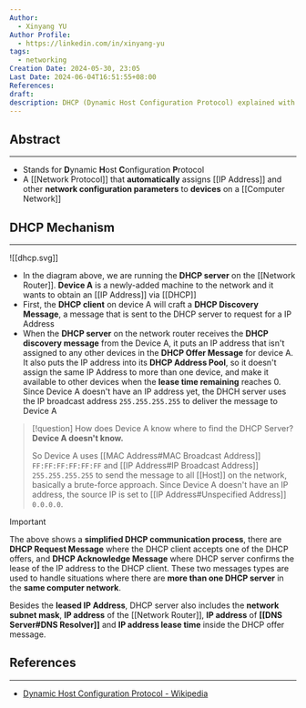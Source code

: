 ```yaml
---
Author:
  - Xinyang YU
Author Profile:
  - https://linkedin.com/in/xinyang-yu
tags:
  - networking
Creation Date: 2024-05-30, 23:05
Last Date: 2024-06-04T16:51:55+08:00
References: 
draft: 
description: DHCP (Dynamic Host Configuration Protocol) explained with visuals
---
```

## Abstract
---
- Stands for **D**ynamic **H**ost **C**onfiguration **P**rotocol
- A [[Network Protocol]] that **automatically** assigns [[IP Address]] and other **network configuration parameters** to **devices** on a [[Computer Network]]

## DHCP Mechanism 
---

![[dhcp.svg]]

- In the diagram above, we are running the **DHCP server** on the [[Network Router]]. **Device A** is a newly-added machine to the network and it wants to obtain an [[IP Address]] via [[DHCP]]
- First, the **DHCP client** on device A will craft a **DHCP Discovery Message**, a message that is sent to the DHCP server to request for a IP Address
- When the **DHCP server** on the network router receives the **DHCP discovery message** from the Device A, it puts an IP address that isn't assigned to any other devices in the **DHCP Offer Message** for device A. It also puts the IP address into its **DHCP Address Pool**, so it doesn't assign the same IP Address to more than one device, and make it available to other devices when the **lease time remaining** reaches $0$. Since Device A doesn't have an IP address yet, the DHCH server uses the IP broadcast address `255.255.255.255` to deliver the message to Device A

>[!question] How does Device A know where to find the DHCP Server?
> **Device A doesn't know.**
> 
> So Device A uses [[MAC Address#MAC Broadcast Address]] `FF:FF:FF:FF:FF:FF` and [[IP Address#IP Broadcast Address]] `255.255.255.255` to send the message to all [[Host]] on the network, basically a brute-force approach. Since Device A doesn't have an IP address, the source IP is set to [[IP Address#Unspecified Address]] `0.0.0.0`.

>[!important]
> The above shows a **simplified DHCP communication process**, there are **DHCP Request Message** where the DHCP client accepts one of the DHCP offers, and **DHCP Acknowledge Message** where DHCP server confirms the lease of the IP address to the DHCP client. These two messages types are used to handle situations where there are **more than one DHCP server** in the **same computer network**. 
> 
> Besides the **leased IP Address**, DHCP server also includes the **network subnet mask**, **IP address** of the [[Network Router]], **IP address** of **[[DNS Server#DNS Resolver]]** and **IP address lease time** inside the DHCP offer message.



## References
---
- [Dynamic Host Configuration Protocol - Wikipedia](https://en.wikipedia.org/wiki/Dynamic_Host_Configuration_Protocol#Operation)